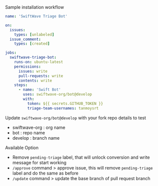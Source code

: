 Sample installation workflow

```yaml
name: 'SwiftWave Triage Bot'

on:
  issues:
    types: [unlabeled]
  issue_comment:
    types: [created]

jobs:
  swiftwave-triage-bot:
    runs-on: ubuntu-latest
    permissions:
      issues: write
      pull-requests: write
      contents: write
    steps:
      - name: 'Swift Bot'
        uses: swiftwave-org/bot@develop
        with:
          token: ${{ secrets.GITHUB_TOKEN }}
          triage-team-usernames: tanmoysrt
```

Update `swiftwave-org/bot@develop` with your fork repo details to test
- swiftwave-org : org name
- bot : repo name
- develop : branch name

Available Option
- Remove `pending-triage` label, that will unlock conversion and write message for start working
- `/approve` command > approve issue, this will remove `pending-triage` label and do the same as before
- `/update` command > update the base branch of pull request branch
